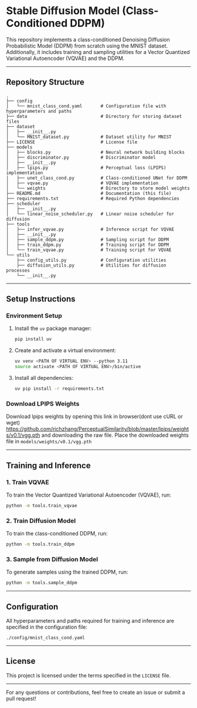 # Stable Diffusion Model (Class-Conditioned DDPM)

This repository implements a class-conditioned Denoising Diffusion Probabilistic Model (DDPM) from scratch using the MNIST dataset. Additionally, it includes training and sampling utilities for a Vector Quantized Variational Autoencoder (VQVAE) and the DDPM.

---

## Repository Structure

```
.
├── config
│   └── mnist_class_cond.yaml       # Configuration file with hyperparameters and paths
├── data                            # Directory for storing dataset files
├── dataset
│   ├── __init__.py
│   └── MNIST_dataset.py            # Dataset utility for MNIST
├── LICENSE                         # License file
├── models
│   ├── blocks.py                   # Neural network building blocks
│   ├── discriminator.py            # Discriminator model
│   ├── __init__.py
│   ├── lpips.py                    # Perceptual loss (LPIPS) implementation
│   ├── unet_class_cond.py          # Class-conditioned UNet for DDPM
│   ├── vqvae.py                    # VQVAE implementation
│   └── weights                     # Directory to store model weights
├── README.md                       # Documentation (this file)
├── requirements.txt                # Required Python dependencies
├── scheduler
│   ├── __init__.py
│   └── linear_noise_scheduler.py   # Linear noise scheduler for diffusion
├── tools
│   ├── infer_vqvae.py              # Inference script for VQVAE
│   ├── __init__.py
│   ├── sample_ddpm.py              # Sampling script for DDPM
│   ├── train_ddpm.py               # Training script for DDPM
│   └── train_vqvae.py              # Training script for VQVAE
└── utils
    ├── config_utils.py             # Configuration utilities
    ├── diffusion_utils.py          # Utilities for diffusion processes
    └── __init__.py
```

---

## Setup Instructions

### Environment Setup
1. Install the `uv` package manager:
   ```bash
   pip install uv
   ```

2. Create and activate a virtual environment:
   ```bash
   uv venv <PATH OF VIRTUAL ENV> --python 3.11
   source activate <PATH OF VIRTUAL ENV>/bin/active
   ```
3. Install all dependencies:
   ```bash
   uv pip install -r requirements.txt
   ```

### Download LPIPS Weights
Download lpips weights by opening this link in browser(dont use cURL or wget) https://github.com/richzhang/PerceptualSimilarity/blob/master/lpips/weights/v0.1/vgg.pth and downloading the raw file. Place the downloaded weights file in ```models/weights/v0.1/vgg.pth```

---

## Training and Inference

### 1. Train VQVAE
To train the Vector Quantized Variational Autoencoder (VQVAE), run:
```bash
python -m tools.train_vqvae
```

### 2. Train Diffusion Model
To train the class-conditioned DDPM, run:
```bash
python -m tools.train_ddpm
```

### 3. Sample from Diffusion Model
To generate samples using the trained DDPM, run:
```bash
python -m tools.sample_ddpm
```

---

## Configuration
All hyperparameters and paths required for training and inference are specified in the configuration file:
```
./config/mnist_class_cond.yaml
```
---

## License
This project is licensed under the terms specified in the `LICENSE` file.

---

For any questions or contributions, feel free to create an issue or submit a pull request!

